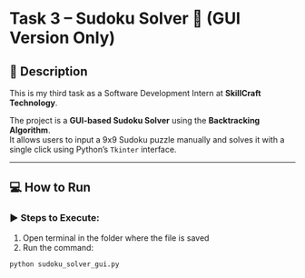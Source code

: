 # Task 3 – Sudoku Solver 🧩 (GUI Version Only)

## 📌 Description
This is my third task as a Software Development Intern at **SkillCraft Technology**.

The project is a **GUI-based Sudoku Solver** using the **Backtracking Algorithm**.  
It allows users to input a 9x9 Sudoku puzzle manually and solves it with a single click using Python’s `Tkinter` interface.

---

## 💻 How to Run

### ▶️ Steps to Execute:
1. Open terminal in the folder where the file is saved
2. Run the command:
```bash
python sudoku_solver_gui.py
